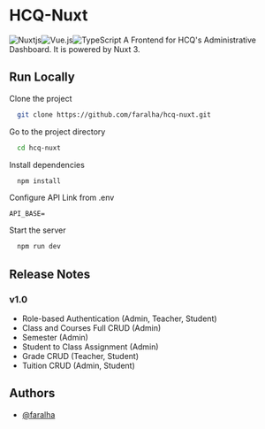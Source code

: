 
# HCQ-Nuxt
![Nuxtjs](https://img.shields.io/badge/Nuxt-002E3B?style=for-the-badge&logo=nuxt&logoColor=#00DC82)![Vue.js](https://img.shields.io/badge/vuejs-%2335495e.svg?style=for-the-badge&logo=vuedotjs&logoColor=%234FC08D)![TypeScript](https://img.shields.io/badge/typescript-%23007ACC.svg?style=for-the-badge&logo=typescript&logoColor=white)
A Frontend for HCQ's Administrative Dashboard. It is powered by Nuxt 3.


## Run Locally

Clone the project

```bash
  git clone https://github.com/faralha/hcq-nuxt.git
```

Go to the project directory

```bash
  cd hcq-nuxt
```

Install dependencies

```bash
  npm install
```

Configure API Link from .env
```env
API_BASE=
```

Start the server

```bash
  npm run dev
```


## Release Notes

### v1.0
- Role-based Authentication (Admin, Teacher, Student)
- Class and Courses Full CRUD (Admin)
- Semester (Admin)
- Student to Class Assignment (Admin)
- Grade CRUD (Teacher, Student)
- Tuition CRUD (Admin, Student)


## Authors

- [@faralha](https://www.github.com/faralha)